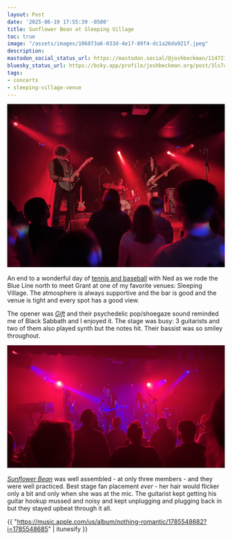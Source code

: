```yaml
---
layout: Post
date: '2025-06-19 17:55:39 -0500'
title: Sunflower Bean at Sleeping Village
toc: true
image: "/assets/images/106873a6-033d-4e17-89f4-dc1a26da921f.jpeg"
description:
mastodon_social_status_url: https://mastodon.social/@joshbeckman/114727520957409030
bluesky_status_url: https://bsky.app/profile/joshbeckman.org/post/3ls7c6go44t2k
tags:
- concerts
- sleeping-village-venue
---
```



![Sunflower Bean at Sleeping Village](/assets/images/106873a6-033d-4e17-89f4-dc1a26da921f.jpeg)

An end to a wonderful day of [tennis and baseball](https://www.joshbeckman.org/exercise/14851542630) with Ned as we rode the Blue Line north to meet Grant at one of my favorite venues: Sleeping Village. The atmosphere is always supportive and the bar is good and the venue is tight and every spot has a good view.

The opener was [_Gift_](https://www.gift-music.com/) and their psychedelic pop/shoegaze sound reminded me of Black Sabbath and I enjoyed it. The stage was busy: 3 guitarists and two of them also played synth but the notes hit. Their bassist was so smiley throughout.

![Gift at Sleeping Village](/assets/images/af4bf6ed-3be7-4822-b4f4-cd31938c318c.jpeg)

[_Sunflower Bean_](https://www.sunflowerbeanband.com/) was well assembled - at only three members - and they were well practiced. Best stage fan placement _ever_ - her hair would flicker only a bit and only when she was at the mic. The guitarist kept getting his guitar hookup mussed and noisy and kept unplugging and plugging back in but they stayed upbeat through it all. 

{{ "https://music.apple.com/us/album/nothing-romantic/1785548682?i=1785548685" | itunesify }}
